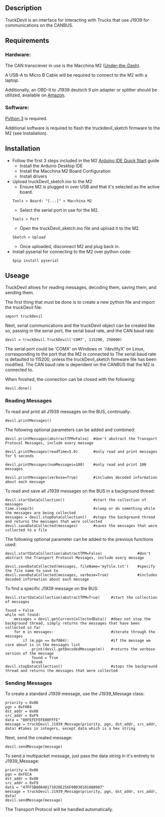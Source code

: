 ## Description

TruckDevil is an interface for interacting with Trucks that use J1939 for communications on the CANBUS.

## Requirements

### Hardware:

The CAN transciever in use is the Macchina M2 ([Under-the-Dash](https://www.macchina.cc/catalog/m2-boards/m2-under-dash)).

A USB-A to Micro B Cable will be required to connect to the M2 with a laptop.

Additionally, an OBD-II to J1939 deutsch 9 pin adapter or splitter should be utilized, available on [Amazon](https://www.amazon.com/gp/product/B073DJN7FG/ref=ppx_yo_dt_b_asin_title_o05_s00?ie=UTF8&psc=1).

### Software:

[Python 3](https://www.python.org/downloads/) is required.

Additional software is required to flash the truckdevil_sketch firmware to the M2 (see Installation).

## Installation

- Follow the first 3 steps included in the M2 [Arduino IDE Quick Start](https://docs.macchina.cc/m2-docs/arduino) guide
	- Install the Arduino Desktop IDE
	- Install the Macchina M2 Board Configuration
	- Install drivers
- Upload truckDevil_sketch.ino to the M2
	- Ensure M2 is plugged in over USB and that it's selected as the active board. 
	```
	Tools > Board: "[...]" > Macchina M2
	```
	- Select the serial port in use for the M2.
	```
	Tools > Port
	```
	- Open the truckDevil_sketch.ino file and upload it to the M2.
	```
	Sketch > Upload
	```
	- Once uploaded, disconnect M2 and plug back in.
- Install pyserial for connecting to the M2 over python code:
	```
	$pip install pyserial
	```

## Useage

TruckDevil allows for reading messages, decoding them, saving them, and sending them.

The first thing that must be done is to create a new python file and import the truckDevil file:

```
import truckDevil
```

Next, serial communications and the truckDevil object can be created like so, passing in the serial port, the serial baud rate, and the CAN baud rate:

```
devil = truckDevil.TruckDevil('COM7', 115200, 250000)
```

The serial port could be 'COMX' on Windows or '/dev/ttyX' on Linux, corresponding to the port that the M2 is connected to
The serial baud rate is defaulted to 115200, unless the truckDevil_sketch firmware file has been modified.
The CAN baud rate is dependent on the CANBUS that the M2 is connected to.

When finished, the connection can be closed with the following:

```
devil.done()
```


### Reading Messages

To read and print all J1939 messages on the BUS, continually:

```
devil.printMessages()
```

The following optional parameters can be added and combined:

```
devil.printMessages(abstractTPM=False) 	#don't abstract the Transport Protocol Messages, include every message

devil.printMessages(readTime=5.0) 		#only read and print messages for 5 seconds

devil.printMessages(numMessages=100) 	#only read and print 100 messages

devil.printMessages(verbose=True) 		#includes decoded information about each message
```


To read and save all J1939 messages on the BUS in a background thread:

```
devil.startDataCollection() 			#start the collection of messages
time.sleep(5)							#sleep or do something while the messages are being collected
messages = devil.stopDataCollection()	#stops the background thread and returns the messages that were collected
devil.saveDataCollected(messages)		#saves the messages that were collected to a file
```

The following optional parameter can be added to the previous functions used:

```
devil.startDataCollection(abstractTPM=False) 				#don't abstract the Transport Protocol Messages, include every message

devil.saveDataCollected(messages, fileName='myfile.txt')	#specify the file name to save to
devil.saveDataCollected(messages, verbose=True)				#includes decoded information about each message
```


To find a specific J1939 message on the BUS:

```
devil.startDataCollection(abstractTPM=True)		#start the collection of messages

found = False
while not found:
	messages = devil.getCurrentCollectedData()	#does not stop the background thread, simply returns the messages that have been collected so far
	for m in messages:							#iterate through the messages
		if (m.pgn == 0xf004):					#if the message we care about is in the messages list
			print(devil.getDecodedMessage(m))	#returns the verbose version of the message
			found = True
			break
devil.stopDataCollection()						#stops the background thread and returns the messages that were collected
```


### Sending Messages

To create a standard J1939 message, use the J1939_Message class:

```
priority = 0x06
pgn = 0xF004
dst_addr = 0x00
src_addr = 0xF9
data = "08FEFEFEFE00FFFE"
message = truckDevil.J1939_Message(priority, pgn, dst_addr, src_addr, data)	#takes in integers, except data which is a hex string
```

Next, send the created message:

```
devil.sendMessage(message)
```


To send a multipacket message, just pass the data string in it's entirety to J1939_Message:

```
priority = 0x06
pgn = 0xFECA
dst_addr = 0x00
src_addr = 0xF9
data = "47FF5B00040171020E256F00030101080907"
message = truckDevil.J1939_Message(priority, pgn, dst_addr, src_addr, data)
devil.sendMessage(message)
```

The Transport Protocol will be handled automatically.
